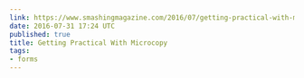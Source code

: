 ```yaml
---
link: https://www.smashingmagazine.com/2016/07/getting-practical-with-microcopy/
date: 2016-07-31 17:24 UTC
published: true
title: Getting Practical With Microcopy
tags:
- forms
---
```



